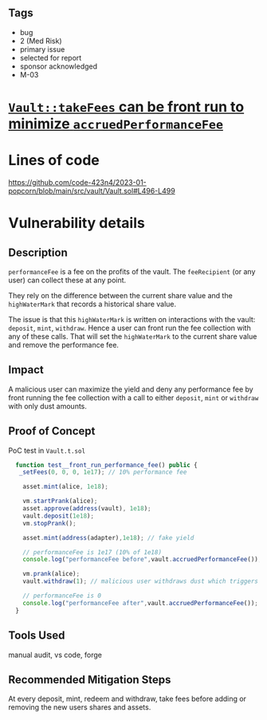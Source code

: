 ## Tags

- bug
- 2 (Med Risk)
- primary issue
- selected for report
- sponsor acknowledged
- M-03

# [`Vault::takeFees` can be front run to minimize `accruedPerformanceFee`](https://github.com/code-423n4/2023-01-popcorn-findings/issues/780) 

# Lines of code

https://github.com/code-423n4/2023-01-popcorn/blob/main/src/vault/Vault.sol#L496-L499


# Vulnerability details

## Description
`performanceFee` is a fee on the profits of the vault. The `feeRecipient` (or any user) can collect these at any point.

They rely on the difference between the current share value and the `highWaterMark` that records a historical share value.

The issue is that this `highWaterMark` is written on interactions with the vault: `deposit`, `mint`, `withdraw`. Hence a user can front run the fee collection with any of these calls. That will set the `highWaterMark` to the current share value and remove the performance fee.

## Impact
A malicious user can maximize the yield and deny any performance fee by front running the fee collection with a call to either `deposit`, `mint` or `withdraw` with only dust amounts.

## Proof of Concept
PoC test in `Vault.t.sol`

```javascript
  function test__front_run_performance_fee() public {
   _setFees(0, 0, 0, 1e17); // 10% performance fee

    asset.mint(alice, 1e18);

    vm.startPrank(alice);
    asset.approve(address(vault), 1e18);
    vault.deposit(1e18);
    vm.stopPrank();

    asset.mint(address(adapter),1e18); // fake yield

    // performanceFee is 1e17 (10% of 1e18)
    console.log("performanceFee before",vault.accruedPerformanceFee());

    vm.prank(alice);
    vault.withdraw(1); // malicious user withdraws dust which triggers update of highWaterMark

    // performanceFee is 0
    console.log("performanceFee after",vault.accruedPerformanceFee());
  }
```

## Tools Used
manual audit, vs code, forge

## Recommended Mitigation Steps
At every deposit, mint, redeem and withdraw, take fees before adding or removing the new users shares and assets.